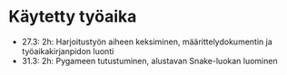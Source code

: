# Käytetty työaika

- 27.3: 2h: Harjoitustyön aiheen keksiminen, määrittelydokumentin ja työaikakirjanpidon luonti
- 31.3: 2h: Pygameen tutustuminen, alustavan Snake-luokan luominen
